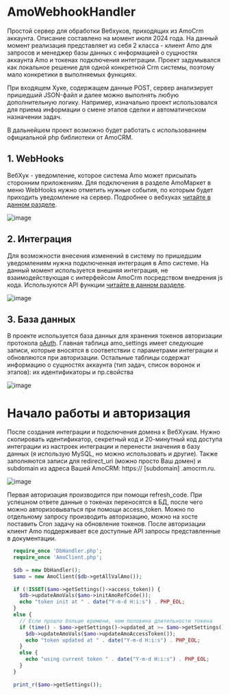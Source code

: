 # AmoWebhookHandler
Простой сервер для обработки Вебхуков, приходящих из AmoCrm аккаунта. Описание составлено на момент июля 2024 года. На данный момент реализация представляет из себя 2 класса - клиент Amo для запросов и менеджер базы данных с информацией о сущностях аккаунта Amo и токенах подключения интеграции. Проект задумывался как локальное решение для одной конкретной Crm системы, поэтому мало конкретики в выполняемых функциях.

При входящем Хуке, содержащем данные POST, сервер анализирует пришедший JSON-файл и далее можно выполнять любую дополнительную логику. Например, изначально проект использовался для приема информации о смене этапов сделки и автоматическом назначении задач.

В дальнейшем проект возможно будет работать с использованием официальной php библиотеки от AmoCRM.

## 1. WebHooks
ВебХук - уведомление, которое система Amo может присылать сторонним приложениям. Для подключения в разделе AmoМаркет в меню WebHooks нужно отметить нужные события, по которым будет приходить уведомление на сервер. Подробнее о вебхуках [читайте в данном разделе](https://www.amocrm.ru/developers/content/api/webhooks).

![image](https://github.com/user-attachments/assets/31f8836a-9915-46c5-9094-3075b723381a)

## 2. Интеграция
Для возможности внесения изменений в систему по пришедшим уведомлениям нужна подключенная интеграция в Amo системе. На данный момент используется внешняя интеграция, не взаимодействующая с интерфейсом AmoCrm посредством внедрения js кода. Используются API функции [читайте в данном разделе](https://www.amocrm.ru/developers/content/crm_platform/api-reference).

![image](https://github.com/user-attachments/assets/5a483eee-a5e2-48a4-bd08-b4f7725930d8)

## 3. База данных
В проекте используется база данных для хранения токенов авторизации протокола [oAuth](https://www.amocrm.ru/developers/content/oauth/oauth). Главная таблица amo_settings имеет следующие записи, которые вносятся в соответствии с параметрами интеграции и обновляются при авторизации. Остальные таблицы содержат информацию о сущностях аккаунта (тип задач, список воронок и этапов): их идентификаторы и пр.свойства

![image](https://github.com/user-attachments/assets/435a06f5-fa9c-491a-9e51-1b191b87cc6f)

# Начало работы и авторизация
После создания интеграции и подключения домена к ВебХукам. Нужно скопировать идентификатор, секретный код и 20-минутный код доступа интеграции из настроек интеграции и перенести значения в базу данных (я использую MySQL, но можно использовать и другие). Также заполняются записи для redirect_uri (можно просто Ваш домен) и subdomain из адреса Вашей AmoCRM: https:// [subdomain] .amocrm.ru.

![image](https://github.com/user-attachments/assets/72dda965-b7e2-49f3-afe5-c5cb2e97ae0d)

Первая авторизация производится при помощи refresh_code. При успешном ответе данные о токенах переносятся в БД, после чего можно авторизовываться при помощи access_token. Можно по отдельному запросу производить авторизацию, можно на хосте поставить Cron задачу на обновление токенов. После авторизации клиент Amo поддерживает все доступные API запросы представленные в документации.

```php
  require_once 'DbHandler.php';
  require_once 'AmoClient.php';
  
  $db = new DbHandler();
  $amo = new AmoClient($db->getAllValAmo());
  
  if (!ISSET($amo->getSettings()->access_token)) {
    $db->updateAmoVals($amo->initAmoRefCode());
    echo "token init at " . date("Y-m-d H:i:s") . PHP_EOL;
  }
  else {
    // Если прошло больше времени, чем половина длительности токена
    if (time() - $amo->getSettings()->updated_at >= $amo->getSettings()->expires_in / 2) {
      $db->updateAmoVals($amo->updateAmoAccessToken());
      echo "token updated at " . date("Y-m-d H:i:s") . PHP_EOL;
    }
    else {
      echo "using current token " . date("Y-m-d H:i:s") . PHP_EOL;
    }
  }
  
  print_r($amo->getSettings());
```
